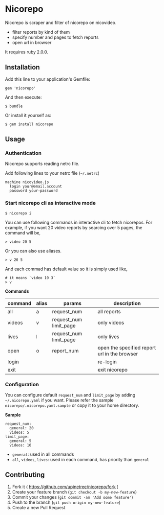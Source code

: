 # Nicorepo

Nicorepo is scraper and filter of nicorepo on nicovideo.

- filter reports by kind of them
- specify number and pages to fetch reports
- open url in browser

It requires ruby 2.0.0.

## Installation

Add this line to your application's Gemfile:

    gem 'nicorepo'

And then execute:

    $ bundle

Or install it yourself as:

    $ gem install nicorepo

## Usage

### Authentication

Nicorepo supports reading netrc file.

Add following lines to your netrc file (`~/.netrc`)

```
machine nicovideo.jp
  login your@email.account
  password your-password
```

### Start nicorepo cli as interactive mode

    $ nicorepo i

You can use following commands in interactive cli to fetch nicorepos.
For example, if you want 20 video reports by searcing over 5 pages, the command will be,

    > video 20 5

Or you can also use aliases.

    > v 20 5

And each commad has default value so it is simply used like,

    # it means `video 10 3`
    > v

**Commands**

command  | alias | params                 | description
---------|-------|------------------------|-------------------------------------
  all    | a     | request_num            | all reports
  videos | v     | request_num limit_page | only videos
  lives  | l     | request_num limit_page | only lives
  open   | o     | report_num             | open the specified report url in the browser
  login  |       |                        | re-login
  exit   |       |                        | exit nicorepo

### Configuration

You can configure default `request_num` and `limit_page` by adding `~/.nicorepo.yaml` if you want.
Please refer the sample `nicorepo/.nicorepo.yaml.sample` or copy it to your home directory.

**Sample**

```
request_num:
  general: 20
  videos: 5
limit_page:
  general: 5
  videos: 10
```

- `general`: used in all commands
- `all`, `videos`, `lives`: used in each command, has priority than `general`

## Contributing

1. Fork it ( https://github.com/upinetree/nicorepo/fork )
2. Create your feature branch (`git checkout -b my-new-feature`)
3. Commit your changes (`git commit -am 'Add some feature'`)
4. Push to the branch (`git push origin my-new-feature`)
5. Create a new Pull Request

